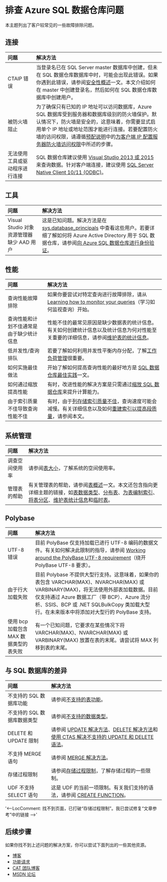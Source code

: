 <properties
   pageTitle="排查 Azure SQL 数据仓库问题 | Azure"
   description="排查 Azure SQL 数据仓库问题。"
   services="sql-data-warehouse"
   documentationCenter="NA"
   authors="sonyam"
   manager="barbkess"
   editor=""/>  


<tags
   ms.service="sql-data-warehouse"
   ms.date="07/01/2016"
   wacn.date="08/22/2016"/>

# 排查 Azure SQL 数据仓库问题

本主题列出了客户较常见的一些故障排除问题。

## 连接

| 问题 | 解决方法 |
| :----------------------------------| :---------------------------------------------- |
| CTAIP 错误 | 当登录名已在 SQL Server master 数据库中创建，但未在 SQL 数据仓库数据库中时，可能会出现此错误。如果你遇到此错误，请参阅[安全性概述][]一文。本文介绍如何在 master 中创建登录名，然后如何在 SQL 数据仓库数据库中创建用户。|
| 被防火墙阻止 |为了确保只有已知的 IP 地址可以访问数据库，Azure SQL 数据库受到服务器和数据库级别的防火墙保护。默认情况下，防火墙是安全的，这意味着，你需要显式启用单个 IP 地址或地址范围才能进行连接。若要配置防火墙的访问权限，请遵循[预配说明][]中的[为客户端 IP 配置服务器防火墙访问权限][]中所述的步骤。|
| 无法使用工具或驱动程序进行连接 | SQL 数据仓库建议使用 [Visual Studio 2013 或 2015][] 来查询数据。针对客户端连接，建议使用 [SQL Server Native Client 10/11 (ODBC)][]。|


## 工具

| 问题 | 解决方法 |
| :----------------------------------| :---------------------------------------------- |
| Visual Studio 对象资源管理器缺少 AAD 用户 | 这是已知问题。解决方法是在 [sys.database\_principals][] 中查看这些用户。若要详细了解如何将 Azure Active Directory 用于 SQL 数据仓库，请参阅[向 Azure SQL 数据仓库进行身份验证][]。|

## 性能

| 问题 | 解决方法 |
| :----------------------------------| :---------------------------------------------- |
| 查询性能故障排除 | 如果你要尝试对特定查询进行故障排除，请从 [Learning how to monitor your queries][]（学习如何监视查询）开始。|
| 查询性能和计划不佳通常是由于缺少统计信息 | 性能不佳的最常见原因是缺少数据表的统计信息。有关如何创建统计信息以及统计信息为何对性能至关重要的详细信息，请参阅[维护表的统计信息][Statistics]。|
| 低并发性/查询排队 | 若要了解如何利用并发性平衡内存分配，了解[工作负荷管理][]很重要。|
| 如何实施最佳做法 | 开始了解如何提高查询性能的最好地方是 [SQL 数据仓库最佳实践][]一文。|
| 如何通过缩放提高性能 | 有时，改进性能的解决方案是只需通过[缩放 SQL 数据仓库][]来提升计算能力。|
| 由于索引质量不佳导致查询性能不佳 | 有时，由于[列存储索引质量不佳][]，查询速度可能会减慢。有关详细信息以及如何[重建索引以提高段质量][]，请参阅本文。|

## 系统管理

| 问题 | 解决方法 |
| :----------------------------------| :---------------------------------------------- |
| 调查空间使用率 | 请参阅[表大小][]，了解系统的空间使用率。|
| 管理表的帮助 | 有关管理表的帮助，请参阅[表概述][Overview]一文。本文还包含指向更详细主题的链接，如[表数据类型][Data types]、[分布表][Distribute]、[为表编制索引][Index]、[将表分区][Partition]、[维护表统计信息][Statistics]和[临时表][Temporary]。|

## Polybase

| 问题 | 解决方法 |
| :----------------------------------| :---------------------------------------------- |
| UTF-8 错误 | 目前 PolyBase 仅支持加载已进行 UTF-8 编码的数据文件。有关如何解决此限制的指导，请参阅 [Working around the PolyBase UTF-8 requirement][]（绕开 PolyBase UTF-8 要求）。|
| 由于行大加载失败 | 目前 Polybase 不提供大型行支持。这意味着，如果你的表包含 VARCHAR(MAX)、NVARCHAR(MAX) 或 VARBINARY(MAX)，将无法使用外部表加载数据。目前仅支持通过 Azure 数据工厂（带 BCP）、Azure 流分析、SSIS、BCP 或 .NET SQLBulkCopy 类加载大型行。在未来版本中将添加对大型行的 PolyBase 支持。|
| 使用 bcp 加载包含 MAX 数据类型的表失败 | 有一个已知问题，它要求在某些情况下将 VARCHAR(MAX)、NVARCHAR(MAX) 或 VARBINARY(MAX) 放置在表的末尾。请尝试将 MAX 列移到表的末尾。|

## 与 SQL 数据库的差异

| 问题 | 解决方法 |
| :----------------------------------| :---------------------------------------------- |
| 不支持的 SQL 数据库功能 | 请参阅[不支持的表功能][]。|
| 不支持的 SQL 数据库数据类型 | 请参阅[不支持的数据类型][]。|
| DELETE 和 UPDATE 限制 | 请参阅 [UPDATE 解决方法][]、[DELETE 解决方法][]和[使用 CTAS 解决不支持的 UPDATE 和 DELETE 语法][]。 |
| 不支持 MERGE 语句 | 请参阅 [MERGE 解决方法][]。|
| 存储过程限制 | 请参阅[存储过程限制][]，了解存储过程的一些限制。|
| UDF 不支持 SELECT 语句 | 这是 UDF 的当前一项限制。有关我们支持的语法，请参阅 [CREATE FUNCTION][]。 |
'<--LocComment: 找不到页面，已打破“存储过程限制”。我已尝试修复“文章参考”中的链接 -->'

## 后续步骤

如果你找不到上述问题的解决方案，你可以尝试下面列出的一些其他资源。

- [博客]
- [功能请求]
- [CAT 团队博客]
- [MSDN 论坛]

<!--Image references-->

<!--Article references-->
[安全性概述]: /documentation/articles/sql-data-warehouse-overview-manage-security/
[Create support ticket]: /documentation/articles/sql-data-warehouse-get-started-create-support-ticket/
[缩放 SQL 数据仓库]: /documentation/articles/sql-data-warehouse-manage-compute-overview/
[Learning how to monitor your queries]: /documentation/articles/sql-data-warehouse-manage-monitor/
[预配说明]: /documentation/articles/sql-data-warehouse-get-started-provision/
[为客户端 IP 配置服务器防火墙访问权限]: /documentation/articles/sql-data-warehouse-get-started-provision/#create-a-new-azure-sql-server-level-firewall
[Visual Studio 2013 或 2015]: /documentation/articles/sql-data-warehouse-get-started-connect/
[SQL 数据仓库最佳实践]: /documentation/articles/sql-data-warehouse-best-practices/
[表大小]: /documentation/articles/sql-data-warehouse-tables-overview/#table-size-queries
[不支持的表功能]: /documentation/articles/sql-data-warehouse-tables-overview/#unsupported-table-features
[不支持的数据类型]: /documentation/articles/sql-data-warehouse-tables-data-types/#unsupported-data-types
[Overview]: /documentation/articles/sql-data-warehouse-tables-overview/
[Data types]: /documentation/articles/sql-data-warehouse-tables-data-types/
[Distribute]: /documentation/articles/sql-data-warehouse-tables-distribute/
[Index]: /documentation/articles/sql-data-warehouse-tables-index/
[Partition]: /documentation/articles/sql-data-warehouse-tables-partition/
[Statistics]: /documentation/articles/sql-data-warehouse-tables-statistics/
[Temporary]: /documentation/articles/sql-data-warehouse-tables-temporary/
[列存储索引质量不佳]: /documentation/articles/sql-data-warehouse-tables-index/#causes-of-poor-columnstore-index-quality
[重建索引以提高段质量]: /documentation/articles/sql-data-warehouse-tables-index/#rebuilding-indexes-to-improve-segment-quality
[工作负荷管理]: /documentation/articles/sql-data-warehouse-develop-concurrency/
[使用 CTAS 解决不支持的 UPDATE 和 DELETE 语法]: /documentation/articles/sql-data-warehouse-develop-ctas/#using-ctas-to-work-around-unsupported-features
[UPDATE 解决方法]: /documentation/articles/sql-data-warehouse-develop-ctas/#ansi-join-replacement-for-update-statements
[DELETE 解决方法]: /documentation/articles/sql-data-warehouse-develop-ctas/#ansi-join-replacement-for-delete-statements
[MERGE 解决方法]: /documentation/articles/sql-data-warehouse-develop-ctas/#replace-merge-statements
[存储过程限制]: /sql-data-warehouse-develop-stored-procedures/#limitations
[向 Azure SQL 数据仓库进行身份验证]: /documentation/articles/sql-data-warehouse-authentication/
[Working around the PolyBase UTF-8 requirement]: /documentation/articles/sql-data-warehouse-load-polybase-guide/#working-around-the-polybase-utf-8-requirement

<!--MSDN references-->
[SQL Server Native Client 10/11 (ODBC)]: https://msdn.microsoft.com/zh-cn/library/ms131415.aspx
[sys.database\_principals]: https://msdn.microsoft.com/zh-cn/library/ms187328.aspx
[CREATE FUNCTION]: https://msdn.microsoft.com/zh-cn/library/mt203952.aspx

<!--Other Web references-->

[博客]: https://azure.microsoft.com/blog/tag/azure-sql-data-warehouse/
[CAT 团队博客]: https://blogs.msdn.microsoft.com/sqlcat/tag/sql-dw/
[功能请求]: https://feedback.azure.com/forums/307516-sql-data-warehouse
[MSDN 论坛]: https://social.msdn.microsoft.com/Forums/zh-cn/home?forum=AzureSQLDataWarehouse
[Stack Overflow forum]: http://stackoverflow.com/questions/tagged/azure-sqldw
[Twitter]: https://twitter.com/hashtag/SQLDW
[Videos]: https://azure.microsoft.com/documentation/videos/index/?services=sql-data-warehouse

<!---HONumber=Mooncake_0815_2016-->